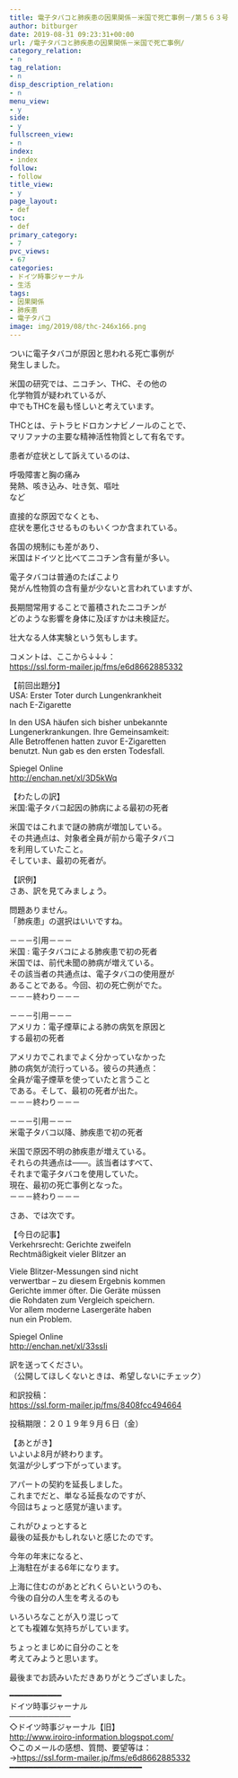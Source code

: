 ```yaml
---
title: 電子タバコと肺疾患の因果関係－米国で死亡事例－/第５６３号
author: bitburger
date: 2019-08-31 09:23:31+00:00
url: /電子タバコと肺疾患の因果関係－米国で死亡事例/
category_relation:
- n
tag_relation:
- n
disp_description_relation:
- n
menu_view:
- y
side:
- y
fullscreen_view:
- n
index:
- index
follow:
- follow
title_view:
- y
page_layout:
- def
toc:
- def
primary_category:
- 7
pvc_views:
- 67
categories:
- ドイツ時事ジャーナル
- 生活
tags:
- 因果関係
- 肺疾患
- 電子タバコ
image: img/2019/08/thc-246x166.png
---
```

ついに電子タバコが原因と思われる死亡事例が  
発生しました。

米国の研究では、ニコチン、THC、その他の  
化学物質が疑われているが、  
中でもTHCを最も怪しいと考えています。

THCとは、テトラヒドロカンナビノールのことで、  
マリファナの主要な精神活性物質として有名です。

患者が症状として訴えているのは、

呼吸障害と胸の痛み  
発熱、咳き込み、吐き気、嘔吐  
など

直接的な原因でなくとも、  
症状を悪化させるものもいくつか含まれている。

各国の規制にも差があり、  
米国はドイツと比べてニコチン含有量が多い。

電子タバコは普通のたばこより  
発がん性物質の含有量が少ないと言われていますが、

長期間常用することで蓄積されたニコチンが  
どのような影響を身体に及ぼすかは未検証だ。

壮大なる人体実験という気もします。

  
コメントは、ここから↓↓↓：  
<https://ssl.form-mailer.jp/fms/e6d8662885332>

【前回出題分】  
USA: Erster Toter durch Lungenkrankheit  
nach E-Zigarette

In den USA häufen sich bisher unbekannte  
Lungenerkrankungen. Ihre Gemeinsamkeit:  
Alle Betroffenen hatten zuvor E-Zigaretten  
benutzt. Nun gab es den ersten Todesfall.

Spiegel Online  
<http://enchan.net/xl/3D5kWq>

【わたしの訳】  
米国:電子タバコ起因の肺病による最初の死者

米国ではこれまで謎の肺病が増加している。  
その共通点は、対象者全員が前から電子タバコ  
を利用していたこと。  
そしていま、最初の死者が。

【訳例】  
さあ、訳を見てみましょう。

問題ありません。  
「肺疾患」の選択はいいですね。

－－－引用－－－  
米国 : 電子タバコによる肺疾患で初の死者  
米国では、前代未聞の肺病が増えている。  
その該当者の共通点は、電子タバコの使用歴が  
あることである。今回、初の死亡例がでた。  
－－－終わり－－－

－－－引用－－－  
アメリカ：電子煙草による肺の病気を原因と  
する最初の死者

アメリカでこれまでよく分かっていなかった  
肺の病気が流行っている。彼らの共通点：  
全員が電子煙草を使っていたと言うこと  
である。そして、最初の死者が出た。  
－－－終わり－－－

－－－引用－－－  
米電子タバコ以降、肺疾患で初の死者

米国で原因不明の肺疾患が増えている。  
それらの共通点は――。該当者はすべて、  
それまで電子タバコを使用していた。  
現在、最初の死亡事例となった。  
－－－終わり－－－

  
さあ、では次です。

【今日の記事】  
Verkehrsrecht: Gerichte zweifeln  
Rechtmäßigkeit vieler Blitzer an

Viele Blitzer-Messungen sind nicht  
verwertbar &#8211; zu diesem Ergebnis kommen  
Gerichte immer öfter. Die Geräte müssen  
die Rohdaten zum Vergleich speichern.  
Vor allem moderne Lasergeräte haben  
nun ein Problem.

Spiegel Online  
<http://enchan.net/xl/33ssIi>

訳を送ってください。  
（公開してほしくないときは、希望しないにチェック）

和訳投稿：  
 <https://ssl.form-mailer.jp/fms/8408fcc494664>

投稿期限：２０１９年９月６日（金）

【あとがき】  
いよいよ8月が終わります。  
気温が少しずつ下がっています。

アパートの契約を延長しました。  
これまでだと、単なる延長なのですが、  
今回はちょっと感覚が違います。

これがひょっとすると  
最後の延長かもしれないと感じたのです。

今年の年末になると、  
上海駐在がまる6年になります。

上海に住むのがあとどれくらいというのも、  
今後の自分の人生を考えるのも

いろいろなことが入り混じって  
とても複雑な気持ちがしています。

ちょっとまじめに自分のことを  
考えてみようと思います。

  
最後までお読みいただきありがとうございました。

━━━━━━━━━━━  
ドイツ時事ジャーナル  
───────────  
◇ドイツ時事ジャーナル【旧】  
<http://www.iroiro-information.blogspot.com/>  
◇このメールの感想、質問、要望等は：  
-><https://ssl.form-mailer.jp/fms/e6d8662885332>  
━━━━━━━━━━━━━━━━━━━━━━━━━━━━